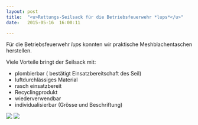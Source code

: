 ```yaml
---
layout: post
title:  "<u>Rettungs-Seilsack für die Betriebsfeuerwehr *lups*</u>"
date:   2015-05-16  16:00:11

---
```

Für die Betriebsfeuerwehr *lups* konnten wir praktische Meshblachentaschen herstellen. 
 
Viele Vorteile bringt der Seilsack mit:

  - plombierbar ( bestätigt Einsatzbereitschaft des Seil)
  - luftdurchlässiges Material
  - rasch einsatzbereit
  - Recyclingprodukt
  - wiederverwendbar
  - individualisierbar (Grösse und Beschriftung)
<img src="/images/üt1.jpg" />
<img src="/images/" />

